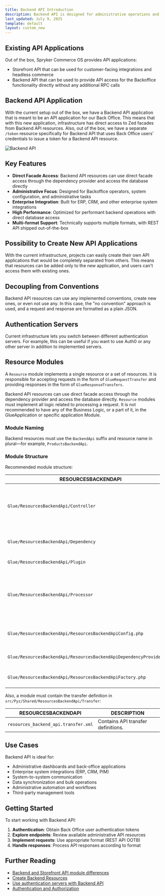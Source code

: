```yaml
---
title: Backend API Introduction
description: Backend API is designed for administrative operations and system-to-system communication with direct access to Zed Facades.
last_updated: July 9, 2025
template: default
layout: custom_new
---
```


## Existing API Applications

Out of the box, Spryker Commerce OS provides API applications:
- Storefront API that can be used for customer-facing integrations and headless commerce
- Backend API that can be used to provide API access for the Backoffice functionality directly without any additional RPC calls

## Backend API Application

With the current setup out of the box, we have a Backend API application that is meant to be an API application for our Back Office. This means that with this new application, infrastructure has direct access to Zed facades from Backend API resources. Also, out of the box, we have a separate `/token` resource specifically for Backend API that uses Back Office users' credentials to issue a token for a Backend API resource.

![Backend API](https://spryker.s3.eu-central-1.amazonaws.com/docs/scos/dev/glue-api-guides/202212.0/decoupled-glue-api/glue-backend-api.jpeg)

## Key Features

- **Direct Facade Access**: Backend API resources can use direct facade access through the dependency provider and access the database directly
- **Administrative Focus**: Designed for Backoffice operators, system configuration, and administrative tasks
- **Enterprise Integration**: Built for ERP, CRM, and other enterprise system integrations
- **High Performance**: Optimized for performant backend operations with direct database access
- **Multi-format Support**: Technically supports multiple formats, with REST API shipped out-of-the-box

## Possibility to Create New API Applications

With the current infrastructure, projects can easily create their own API applications that would be completely separated from others. This means that resources can be added only to the new application, and users can't access them with existing ones.

## Decoupling from Conventions

Backend API resources can use any implemented conventions, create new ones, or even not use any. In this case, the "no convention" approach is used, and a request and response are formatted as a plain JSON.

## Authentication Servers

Current infrastructure lets you switch between different authentication servers. For example, this can be useful if you want to use Auth0 or any other server in addition to implemented servers.

## Resource Modules

A `Resource` module implements a single resource or a set of resources. It is responsible for accepting requests in the form of `GlueRequestTransfer` and providing responses in the form of `GlueResponseTransfers`.

Backend API resources can use direct facade access through the dependency provider and access the database directly. `Resource` modules must implement all logic related to processing a request. It is not recommended to have any of the Business Logic, or a part of it, in the GlueApplication or specific application Module.

### Module Naming

Backend resources must use the `BackendApi` suffix and resource name in plural—for example, `ProductsBackendApi`.

### Module Structure

Recommended module structure:

| RESOURCESBACKENDAPI                                               | DESCRIPTION                                                                                          |
|-------------------------------------------------------------------|------------------------------------------------------------------------------------------------------|
| `Glue/ResourcesBackendApi/Controller`                            | Folder for resource controllers. Controllers are used to handle API requests and responses.          |
| `Glue/ResourcesBackendApi/Dependency`                            | Bridges to clients/facades from other modules.                                                       |
| `Glue/ResourcesBackendApi/Plugin`                                | Resource plugins.                                                                                    |
| `Glue/ResourcesBackendApi/Processor`                             | Folder where all resource processing logic, data mapping code and calls to other clients are located. |
| `Glue/ResourcesBackendApi/ResourcesBackendApiConfig.php`         | Contains resource-related configuration.                                                             |
| `Glue/ResourcesBackendApi/ResourcesBackendApiDependencyProvider.php` | Provides external dependencies.                                                                      |
| `Glue/ResourcesBackendApi/ResourcesBackendApiFactory.php`        | Factory that creates instances.                                                                      |

Also, a module must contain the transfer definition in `src/Pyz/Shared/ResourcesBackendApi/Transfer`:

| RESOURCESBACKENDAPI                    | DESCRIPTION |
|----------------------------------------| --- |
| `resources_backend_api.transfer.xml`  | Contains API transfer definitions. |

## Use Cases

Backend API is ideal for:
- Administrative dashboards and back-office applications
- Enterprise system integrations (ERP, CRM, PIM)
- System-to-system communication
- Data synchronization and bulk operations
- Administrative automation and workflows
- Third-party management tools

## Getting Started

To start working with Backend API:

1. **Authentication**: Obtain Back Office user authentication tokens
2. **Explore endpoints**: Review available administrative API resources
3. **Implement requests**: Use appropriate format (REST API OOTB)
4. **Handle responses**: Process API responses according to format

## Further Reading

- [Backend and Storefront API module differences](/docs/dg/dev/glue-api/latest/backend-and-storefront-api-module-differences.html)
- [Create Backend Resources](/docs/integrations/spryker-glue-api/create-glue-api-applications/create-backend-resources.html)
- [Use authentication servers with Backend API](/docs/dg/dev/glue-api/latest/use-authentication-servers-with-glue-api.html)
- [Authentication and Authorization](/docs/integrations/spryker-glue-api/authenticating-and-authorization/glue-api-authenticating-and-authorization.html)
